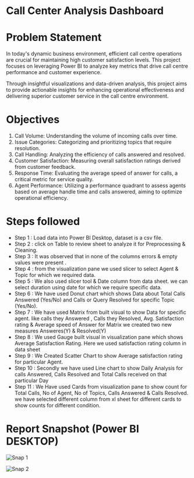 # Call Center Analysis Dashboard



# Problem Statement



In today's dynamic business environment, efficient call centre operations are crucial for maintaining high customer satisfaction levels. This project focuses on leveraging Power BI to analyze key metrics that drive call centre performance and customer experience.

Through insightful visualizations and data-driven analysis, this project aims to provide actionable insights for enhancing operational effectiveness and delivering superior customer service in the call centre environment.


# Objectives

1) Call Volume: Understanding the volume of incoming calls over time.
2) Issue Categories: Categorizing and prioritizing topics that require resolution.
3) Call Handling: Analyzing the efficiency of calls answered and resolved.
4) Customer Satisfaction: Measuring overall satisfaction ratings derived from customer feedback.
5) Response Time: Evaluating the average speed of answer for calls, a critical metric for service quality.
6) Agent Performance: Utilizing a performance quadrant to assess agents based on average handle time and calls answered, aiming to optimize operational efficiency.

# Steps followed 

- Step 1 : Load data into Power BI Desktop, dataset is a csv file.
- Step 2 : click on Table to review sheet to analyze it for Preprocessing & Cleaning. 
- Step 3 : It was observed that in none of the columns errors & empty values were present .
- Step 4 : from the visualization pane we used slicer to select Agent & Topic for which we required data.
- Step 5 : We also used slicer tool & Date column from data sheet. we can select duration using date for which we require specific data.
- Step 6 : We have used Donut chart which shows Data about Total Calls Answered (Yes/No) and Calls or Query Resolved for specific Topic (Yes/No).
- Step 7 : We have used Matrix from built visual to show Data for specific agent. like calls they Answered , Calls they Resolved, Avg. Satisfaction rating & Average speed of Answer
           for Matrix we created two new measures Answeres(Y) & Resolved(Y)
- Step 8 : We used Gauge built visual in visualization pane which shows Average Satisfaction Rating. Here we used satisfaction rating column in data sheet 
- Step 9 : We Created Scatter Chart to show Average satisfaction rating for particular Agent.
- Step 10 : Secondly we have used Line chart to show Daily Analysis for calls Answered, Calls Resolved and Total Calls received on that particular Day
- Step 11 : We Have used Cards from visualization pane to show count for Total Calls, No of Agent, No of Topics, Calls Answered & Calls Resolved.
            we have selected different column from xl sheet for different cards to show counts for different condition.
           

 # Report Snapshot (Power BI DESKTOP)

 
![Snap 1]()

![Snap 2]()


        
